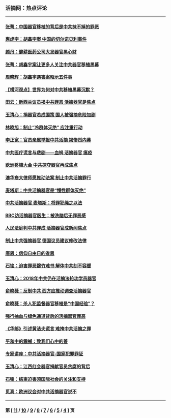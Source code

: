### 活摘网：热点评论
---
#### [张菁：中国器官移植的背后是中共抹不掉的罪恶](../../pages/nf5879/n13974977.md?08040430) 
#### [惠虎宇：胡鑫宇案 中国的切尔诺贝利事件](../../pages/nf5879/n13942916.md?08040430) 
#### [颜丹：健耕医药公司大发器官黑心财](../../pages/nf5879/n13940134.md?08040430) 
#### [张菁：胡鑫宇案让更多人关注中共器官移植黑幕](../../pages/nf5879/n13929073.md?08040430) 
#### [周晓辉：胡鑫宇遇害案昭示五件事](../../pages/nf5879/n13921870.md?08040430) 
#### [【横河观点】世界为何对中共移植黑幕沉默？](../../pages/nf5879/n13244249.md?08040430) 
#### [田云：新西兰议员揭中共罪恶 活摘器官是焦点](../../pages/nf5879/n13070629.md?08040430) 
#### [玉清心：捐器官若成国策 国人被强摘危险加剧](../../pages/nf5879/n12802713.md?08040430) 
#### [林晓旭：制止“冷群体灭绝” 应注重行动](../../pages/nf5879/n12779736.md?08040430) 
#### [李正宽：官员亲属举报中共活摘 揭惨烈内幕](../../pages/nf5879/n12684490.md?08040430) 
#### [中共医疗谎言与悲剧——血祸 活摘器官 瘟疫](../../pages/nf5879/n12372103.md?08040430) 
#### [欧洲移植大会 中共掠夺器官再成焦点](../../pages/nf5879/n11538883.md?08040430) 
#### [澳华裔大律师愿推动法案 制止中共活摘罪行](../../pages/nf5879/n11377039.md?08040430) 
#### [麦塔斯：中共活摘器官是“慢性群体灭绝”](../../pages/nf5879/n11350529.md?08040430) 
#### [中共活摘器官 麦塔斯：将罪犯绳之以法](../../pages/nf5879/n11347973.md?08040430) 
#### [BBC访活摘器官医生：被洗脑后无罪恶感](../../pages/nf5879/n11335935.md?08040430) 
#### [人民法庭判中共罪成 活摘器官成新闻焦点](../../pages/nf5879/n11331578.md?08040430) 
#### [制止中共强摘器官 德国议员建议修改法律](../../pages/nf5879/n11249451.md?08040430) 
#### [唐恩：信仰自由日的省思](../../pages/nf5879/n11003525.md?08040430) 
#### [石铭：迫害罪恶罄竹难书  解体中共刻不容缓](../../pages/nf5879/n10942855.md?08040430) 
#### [玉清心：2018年中共仍在活摘法轮功学员器官](../../pages/nf5879/n10914646.md?08040430) 
#### [俞晓薇：反制中共 西方应推动调查活摘器官](../../pages/nf5879/n10794671.md?08040430) 
#### [俞晓薇：杀人犯监督器官移植是“中国经验”？](../../pages/nf5879/n10466427.md?08040430) 
#### [强行抽血与绿色通道背后的活摘器官罪恶](../../pages/nf5879/n10004708.md?08040430) 
#### [《华邮》引述黄洁夫谎言 难掩中共活摘之罪](../../pages/nf5879/n9642309.md?08040430) 
#### [平和中的震撼：致我们心中的善](../../pages/nf5879/n9021123.md?08040430) 
#### [专家讲座：中共活摘器官-国家犯罪罪证](../../pages/nf5879/n8828153.md?08040430) 
#### [玉清心：江西红会器官捐献官员贪腐的背后](../../pages/nf5879/n8522122.md?08040430) 
#### [石铭：结束迫害须国际社会的关注和支持](../../pages/nf5879/n8443497.md?08040430) 
#### [觅真：欧洲议会对中共活摘器官说不](../../pages/nf5879/n8337486.md?08040430) 

---
#### 第 [ [11](./11.md?08040430) / [10](./10.md?08040430) / [9](./9.md?08040430) / [8](./8.md?08040430) / [7](./7.md?08040430) / [6](./6.md?08040430) / [5](./5.md?08040430) / [4](./4.md?08040430) ] 页
